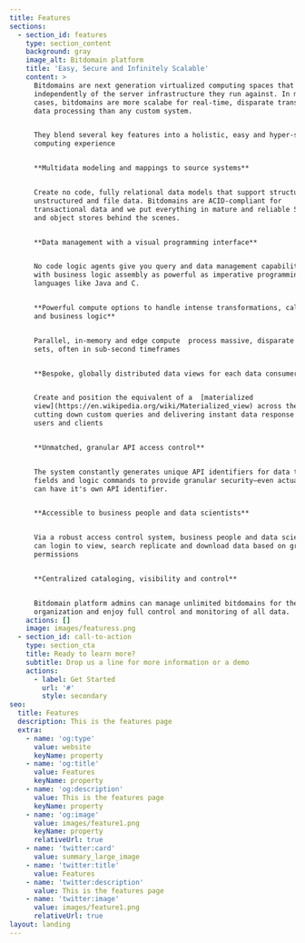 ```yaml
---
title: Features
sections:
  - section_id: features
    type: section_content
    background: gray
    image_alt: Bitdomain platform
    title: 'Easy, Secure and Infinitely Scalable'
    content: >
      Bitdomains are next generation virtualized computing spaces that operates
      independently of the server infrastructure they run against. In many use
      cases, bitdomains are more scalabe for real-time, disparate transactional
      data processing than any custom system.


      They blend several key features into a holistic, easy and hyper-scalable
      computing experience


      **Multidata modeling and mappings to source systems**


      Create no code, fully relational data models that support structured,
      unstructured and file data. Bitdomains are ACID-compliant for
      transactional data and we put everything in mature and reliable SQL, NoSQL
      and object stores behind the scenes.


      **Data management with a visual programming interface**


      No code logic agents give you query and data management capability along
      with business logic assembly as powerful as imperative programming
      languages like Java and C.


      **Powerful compute options to handle intense transformations, calculations
      and business logic**


      Parallel, in-memory and edge compute  process massive, disparate data
      sets, often in sub-second timeframes


      **Bespoke, globally distributed data views for each data consumer**


      Create and position the equivalent of a  [materialized
      view](https://en.wikipedia.org/wiki/Materialized_view) across the world,
      cutting down custom queries and delivering instant data response to end
      users and clients


      **Unmatched, granular API access control**


      The system constantly generates unique API identifiers for data tables,
      fields and logic commands to provide granular security—even actual data
      can have it's own API identifier.


      **Accessible to business people and data scientists**


      Via a robust access control system, business people and data scientists
      can login to view, search replicate and download data based on granular
      permissions


      **Centralized cataloging, visibility and control**


      Bitdomain platform admins can manage unlimited bitdomains for their
      organization and enjoy full control and monitoring of all data.
    actions: []
    image: images/featuress.png
  - section_id: call-to-action
    type: section_cta
    title: Ready to learn more?
    subtitle: Drop us a line for more information or a demo
    actions:
      - label: Get Started
        url: '#'
        style: secondary
seo:
  title: Features
  description: This is the features page
  extra:
    - name: 'og:type'
      value: website
      keyName: property
    - name: 'og:title'
      value: Features
      keyName: property
    - name: 'og:description'
      value: This is the features page
      keyName: property
    - name: 'og:image'
      value: images/feature1.png
      keyName: property
      relativeUrl: true
    - name: 'twitter:card'
      value: summary_large_image
    - name: 'twitter:title'
      value: Features
    - name: 'twitter:description'
      value: This is the features page
    - name: 'twitter:image'
      value: images/feature1.png
      relativeUrl: true
layout: landing
---
```

